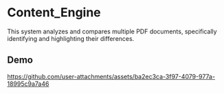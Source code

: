 # Content_Engine
This system analyzes and compares multiple PDF documents, specifically identifying and highlighting their differences.

## Demo


https://github.com/user-attachments/assets/ba2ec3ca-3f97-4079-977a-18995c9a7a46


